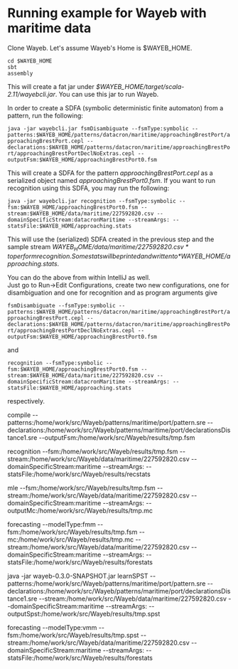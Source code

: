 # Running example for Wayeb with maritime data

Clone Wayeb. Let's assume Wayeb's Home is $WAYEB_HOME.

```
cd $WAYEB_HOME
sbt
assembly
```

This will create a fat jar under *$WAYEB_HOME/target/scala-2.11/wayebcli.jar*. 
You can use this jar to run Wayeb.

In order to create a SDFA (symbolic deterministic finite automaton) from a pattern, 
run the following:

`java -jar wayebcli.jar fsmDisambiguate --fsmType:symbolic --patterns:$WAYEB_HOME/patterns/datacron/maritime/approachingBrestPort/approachingBrestPort.cepl --declarations:$WAYEB_HOME/patterns/datacron/maritime/approachingBrestPort/approachingBrestPortDeclNoExtras.cepl --outputFsm:$WAYEB_HOME/approachingBrestPort0.fsm`

This will create a SDFA for the pattern *approachingBrestPort.cepl* as a serialized object named 
*approachingBrestPort0.fsm*.
If you want to run recognition using this SDFA, you may run the following:

`java -jar wayebcli.jar recognition --fsmType:symbolic --fsm:$WAYEB_HOME/approachingBrestPort0.fsm --stream:$WAYEB_HOME/data/maritime/227592820.csv --domainSpecificStream:datacronMaritime --streamArgs: --statsFile:$WAYEB_HOME/approaching.stats`

This will use the (serialized) SDFA created in the previous step and the sample stream 
*$WAYEB_HOME/data/maritime/227592820.csv* to perform recognition. 
Some stats will be printed and written to *$WAYEB_HOME/approaching.stats*.

You can do the above from within IntelliJ as well.  
Just go to Run->Edit Configurations, create two new configurations, one for disambiguation and one for recognition and
as program arguments give  

`fsmDisambiguate --fsmType:symbolic --patterns:$WAYEB_HOME/patterns/datacron/maritime/approachingBrestPort/approachingBrestPort.cepl --declarations:$WAYEB_HOME/patterns/datacron/maritime/approachingBrestPort/approachingBrestPortDeclNoExtras.cepl --outputFsm:$WAYEB_HOME/approachingBrestPort0.fsm`

and

`recognition --fsmType:symbolic --fsm:$WAYEB_HOME/approachingBrestPort0.fsm --stream:$WAYEB_HOME/data/maritime/227592820.csv --domainSpecificStream:datacronMaritime --streamArgs: --statsFile:$WAYEB_HOME/approaching.stats`

respectively.



compile --patterns:/home/work/src/Wayeb/patterns/maritime/port/pattern.sre --declarations:/home/work/src/Wayeb/patterns/maritime/port/declarationsDistance1.sre --outputFsm:/home/work/src/Wayeb/results/tmp.fsm

recognition --fsm:/home/work/src/Wayeb/results/tmp.fsm --stream:/home/work/src/Wayeb/data/maritime/227592820.csv --domainSpecificStream:maritime --streamArgs: --statsFile:/home/work/src/Wayeb/results/recstats

mle --fsm:/home/work/src/Wayeb/results/tmp.fsm --stream:/home/work/src/Wayeb/data/maritime/227592820.csv --domainSpecificStream:maritime --streamArgs: --outputMc:/home/work/src/Wayeb/results/tmp.mc

forecasting --modelType:fmm --fsm:/home/work/src/Wayeb/results/tmp.fsm --mc:/home/work/src/Wayeb/results/tmp.mc --stream:/home/work/src/Wayeb/data/maritime/227592820.csv --domainSpecificStream:maritime --streamArgs: --statsFile:/home/work/src/Wayeb/results/forestats

java -jar wayeb-0.3.0-SNAPSHOT.jar learnSPST --patterns:/home/work/src/Wayeb/patterns/maritime/port/pattern.sre --declarations:/home/work/src/Wayeb/patterns/maritime/port/declarationsDistance1.sre --stream:/home/work/src/Wayeb/data/maritime/227592820.csv --domainSpecificStream:maritime --streamArgs: --outputSpst:/home/work/src/Wayeb/results/tmp.spst

forecasting --modelType:vmm --fsm:/home/work/src/Wayeb/results/tmp.spst --stream:/home/work/src/Wayeb/data/maritime/227592820.csv --domainSpecificStream:maritime --streamArgs: --statsFile:/home/work/src/Wayeb/results/forestats  